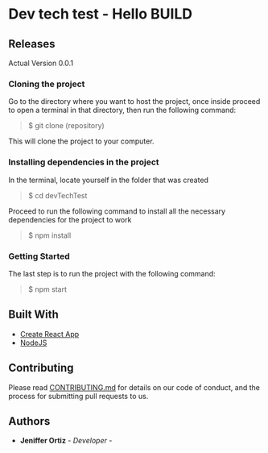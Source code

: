 # Dev tech test - Hello BUILD

## Releases

  Actual Version 0.0.1
  
### Cloning the project

Go to the directory where you want to host the project, once inside proceed to open a terminal in that directory, then run the following command:

> $ git clone (repository)

This will clone the project to your computer.

### Installing dependencies in the project

In the terminal, locate yourself in the folder that was created

> $ cd devTechTest

Proceed to run the following command to install all the necessary dependencies for the project to work

> $ npm install

### Getting Started

The last step is to run the project with the following command:

> $ npm start

## Built With

- [Create React App](https://github.com/facebook/create-react-app)
- [NodeJS](https://nodejs.org/) 

## Contributing

Please read [CONTRIBUTING.md](CONTRIBUTING.md) for details on our code of conduct, and the process for submitting pull requests to us.

## Authors

- **Jeniffer Ortiz** - _Developer_ -
